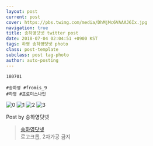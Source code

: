 ```yaml
---
layout: post
current: post
cover: https://pbs.twimg.com/media/DhMjMc6VAAAJ6Ix.jpg
navigation: true
title: 송하영닷넷 twitter post
date: 2018-07-04 02:04:51 +0900 KST
tags: 하영 송하영닷넷 photo
class: post-template
subclass: post tag-photo
author: auto-posting
---
```


```  
180701   
  
#송하영 #fromis_9  
#하영 #프로미스나인  

```

![0](https://pbs.twimg.com/media/DhMjGcNVAAAoU9Q.jpg)
![1](https://pbs.twimg.com/media/DhMjHXuVAAA5oaG.jpg)
![2](https://pbs.twimg.com/media/DhMjJ4PV4AEiIOq.jpg)
![3](https://pbs.twimg.com/media/DhMjMc6VAAAJ6Ix.jpg)


Post by 송하영닷넷

> [송하영닷넷](https://twitter.com/970929_net)  
  로고크롭, 2차가공 금지